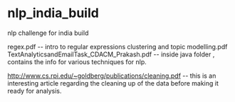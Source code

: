 # nlp_india_build
nlp challenge for india build

regex.pdf -- intro to regular expressions
clustering and topic modelling.pdf
TextAnalyticsandEmailTask_CDACM_Prakash.pdf  -- inside java folder , contains the info for various techniques for nlp.

http://www.cs.rpi.edu/~goldberg/publications/cleaning.pdf  -- this is an interesting article regarding the cleaning up of the data before making it ready for analysis.
